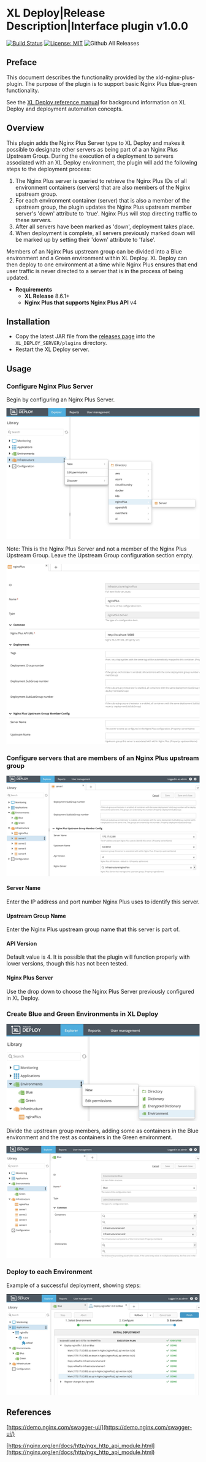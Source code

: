 # XL Deploy|Release Description|Interface plugin v1.0.0

[![Build Status][xld-nginx-plus-plugin-travis-image]][xld-nginx-plus-plugin-travis-url]
[![License: MIT][xld-nginx-plus-plugin-license-image]][xld-nginx-plus-plugin-license-url]
![Github All Releases][xld-nginx-plus-plugin-downloads-image]

## Preface

This document describes the functionality provided by the xld-nginx-plus-plugin. The purpose of the plugin is to support basic Nginx Plus blue-green functionality. 
  

See the [XL Deploy reference manual](https://docs.xebialabs.com/xl-deploy) for background information on XL Deploy and deployment automation concepts.   

## Overview

This plugin adds the Nginx Plus Server type to XL Deploy and makes it possible to designate other servers as being part of a an Nginx Plus Upstream Group.
During the execution of a deployment to servers associated with an XL Deploy environment, the plugin will add the following steps to the deployment process:

1. The Nginx Plus server is queried to retrieve the Nginx Plus IDs of all environment containers (servers) that are also members of the Nginx upstream group.
2. For each environment container (server) that is also a member of the upstream group, the plugin updates the Nginx Plus upstream member server's 'down' attribute to 'true'. Nginx Plus will stop directing traffic to these servers.
3. After all servers have been marked as 'down', deployment takes place.
4. When deployment is complete, all servers previously marked down will be marked up by setting their 'down' attribute to 'false'.

Members of an Nginx Plus upstream group can be divided into a Blue environment and a Green environment within XL Deploy. XL Deploy can then deploy to one environment at a time while Nginx Plus ensures that end user traffic is never directed to a server that is in the process of being updated. 

* **Requirements**
  * **XL Release** 8.6.1+
  * **Nginx Plus that supports Nginx Plus API** v4


## Installation

* Copy the latest JAR file from the [releases page](https://github.com/xebialabs-community/xld-nginx-plus-plugin/releases) into the `XL_DEPLOY_SERVER/plugins` directory.
* Restart the XL Deploy server.

## Usage

### Configure Nginx Plus Server

Begin by configuring an Nginx Plus Server.  

![NginxPlusServerCreate](images/createNginxPlusServer.jpg)

Note: This is the Nginx Plus Server and not a member of the Nginx Plus Upstream Group. Leave the Upstream Group configuration section empty.

![NginxPlusServerConfiguration](images/configureNginxPlusServer.jpg)


### Configure servers that are members of an Nginx Plus upstream group

![UpstreamMemberConfig](images/configureMemberServers.jpg)

#### Server Name

Enter the IP address and port number Nginx Plus uses to identify this server.

#### Upstream Group Name

Enter the Nginx Plus upstream group name that this server is part of. 

#### API Version

Default value is 4. It is possible that the plugin will function properly with lower versions, though this has not been tested. 

#### Nginx Plus Server

Use the drop down to choose the Nginx Plus Server previously configured in XL Deploy. 

### Create Blue and  Green Environments in XL Deploy

![createEnvironment](images/createEnvironment.jpg)

Divide the upstream group members, adding some as containers in the Blue environment and the rest as containers in the Green environment. 

![AddContainers](images/addContainers.jpg)

### Deploy to each Environment

Example of a successful deployment, showing steps:

![ExampleDeploy](images/exampleDeploy.jpg)

## References

[https://demo.nginx.com/swagger-ui/](https://demo.nginx.com/swagger-ui/)

[https://nginx.org/en/docs/http/ngx_http_api_module.html](https://nginx.org/en/docs/http/ngx_http_api_module.html)


[xld-nginx-plus-plugin-travis-image]: https://travis-ci.org/xebialabs-community/xld-nginx-plus-plugin.svg?branch=master
[xld-nginx-plus-plugin-travis-url]: https://travis-ci.org/xebialabs-community/xld-nginx-plus-plugin
[xld-nginx-plus-plugin-license-image]: https://img.shields.io/badge/License-MIT-yellow.svg
[xld-nginx-plus-plugin-license-url]: https://opensource.org/licenses/MIT
[xld-nginx-plus-plugin-downloads-image]: https://img.shields.io/github/downloads/xebialabs-community/xld-nginx-plus-plugin/total.svg
